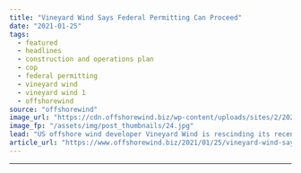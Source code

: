 ```yaml
---
title: "Vineyard Wind Says Federal Permitting Can Proceed"
date: "2021-01-25"
tags: 
  - featured
  - headlines
  - construction and operations plan
  - cop
  - federal permitting
  - vineyard wind
  - vineyard wind 1
  - offshorewind
source: "offshorewind"
image_url: "https://cdn.offshorewind.biz/wp-content/uploads/sites/2/2021/01/25162008/Vineyard-Wind-Says-Federal-Permitting-Can-Proceed.jpg"
image_fp: "/assets/img/post_thumbnails/24.jpg"
lead: "US offshore wind developer Vineyard Wind is rescinding its recent request to withdraw the"
article_url: "https://www.offshorewind.biz/2021/01/25/vineyard-wind-says-federal-permitting-can-proceed/"
---
```


---
